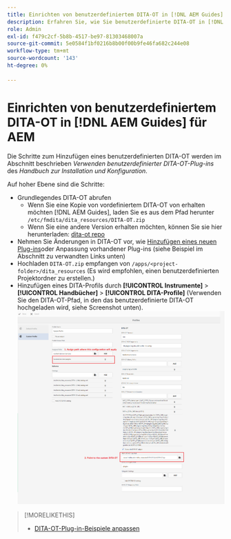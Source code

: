 ```yaml
---
title: Einrichten von benutzerdefiniertem DITA-OT in [!DNL AEM Guides]
description: Erfahren Sie, wie Sie benutzerdefinierte DITA-OT in [!DNL Adobe Experience Manager Guides]
role: Admin
exl-id: f479c2cf-5b8b-4517-be97-81303468007a
source-git-commit: 5e0584f1bf0216b8b00f00b9fe46fa682c244e08
workflow-type: tm+mt
source-wordcount: '143'
ht-degree: 0%

---
```


# Einrichten von benutzerdefiniertem DITA-OT in [!DNL AEM Guides] für AEM

Die Schritte zum Hinzufügen eines benutzerdefinierten DITA-OT werden im Abschnitt beschrieben _Verwenden benutzerdefinierter DITA-OT-Plug-ins_ des _Handbuch zur Installation und Konfiguration_.

Auf hoher Ebene sind die Schritte:

+ Grundlegendes DITA-OT abrufen
   + Wenn Sie eine Kopie von vordefiniertem DITA-OT von erhalten möchten [!DNL AEM Guides], laden Sie es aus dem Pfad herunter `/etc/fmdita/dita_resources/DITA-OT.zip`
   + Wenn Sie eine andere Version erhalten möchten, können Sie sie hier herunterladen: [dita-ot repo](https://www.dita-ot.org/download)
+ Nehmen Sie Änderungen in DITA-OT vor, wie [Hinzufügen eines neuen Plug-ins](https://www.dita-ot.org/dev/topics/plugins-installing.html)oder Anpassung vorhandener Plug-ins (siehe Beispiel im Abschnitt zu verwandten Links unten)
+ Hochladen `DITA-OT.zip` empfangen von `/apps/<project-folder>/dita_resources` (Es wird empfohlen, einen benutzerdefinierten Projektordner zu erstellen.)
+ Hinzufügen eines DITA-Profils durch **[!UICONTROL Instrumente]** > **[!UICONTROL Handbücher]** > **[!UICONTROL DITA-Profile]** (Verwenden Sie den DITA-OT-Pfad, in den das benutzerdefinierte DITA-OT hochgeladen wird, siehe Screenshot unten).
  ![DITA-Profile](assets/dita-profile.png)

>[!MORELIKETHIS]
>
>+ [DITA-OT-Plug-in-Beispiele anpassen](https://www.dita-ot.org/dev/topics/pdf-customization.html)
